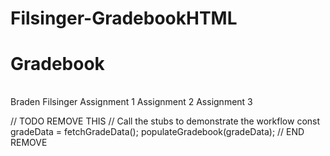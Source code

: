 # Filsinger-GradebookHTML
<!DOCTYPE html>
<html lang="en">
<head>
    <meta charset="UTF-8">
    <meta name="viewport" content="width=device-width, initial-scale=1.0">
    <title>Gradebook</title>
    <style>
 background-color: #4CAF50;
    color: white;    </style>
</head>
<body>
    <h1>Gradebook</h1>
    <table id="gradebook">
        <!-- Table content goes here -->
    </table>
    <script src="gradebook.js"></script>
</body>
</html>

<thead>
    <tr>
        <th>Braden Filsinger</th>
        <th>Assignment 1</th>
        <th>Assignment 2</th>
        <th>Assignment 3</th>
    </tr>
</thead>
<tbody>
    <!-- Rows will be populated dynamically with JavaScript -->


// TODO REMOVE THIS
// Call the stubs to demonstrate the workflow
const gradeData = fetchGradeData();
populateGradebook(gradeData);
// END REMOVE
